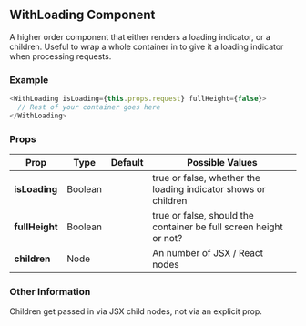 ## WithLoading Component
A higher order component that either renders a loading indicator, or a children.
Useful to wrap a whole container in to give it a loading indicator when processing requests.

### Example

```js
<WithLoading isLoading={this.props.request} fullHeight={false}>
  // Rest of your container goes here
</WithLoading>
```

### Props

| Prop          | Type     | Default     | Possible Values
| ------------- | -------- | ----------- | ---------------------------------------------
| **isLoading**    | Boolean   |             | true or false, whether the loading indicator shows or children
| **fullHeight**    | Boolean   |             | true or false, should the container be full screen height or not?
| **children**    | Node   |             | An number of JSX / React nodes


### Other Information
Children get passed in via JSX child nodes, not via an explicit prop.